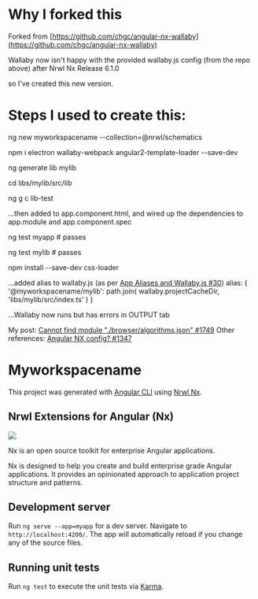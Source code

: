 # Why I forked this

Forked from [https://github.com/chgc/angular-nx-wallaby](https://github.com/chgc/angular-nx-wallaby)

Wallaby now isn't happy with the provided wallaby.js config (from the repo above) after Nrwl Nx Release 6.1.0

so I've created this new version.

# Steps I used to create this:

ng new myworkspacename --collection=@nrwl/schematics

npm i electron wallaby-webpack angular2-template-loader --save-dev

ng generate lib mylib

cd libs/mylib/src/lib

ng g c lib-test

...then added <myworkspacename-lib-test></myworkspacename-lib-test> to app.component.html, and wired up the dependencies to app.module and app.component.spec

ng test myapp # passes

ng test mylib # passes

npm install --save-dev css-loader

...added alias to wallaby.js (as per [App Aliases and Wallaby.js #30](https://github.com/wallabyjs/ngCliWebpackSample/issues/30))
alias: {
'@myworkspacename/mylib': path.join(
wallaby.projectCacheDir,
'libs/mylib/src/index.ts'
)
}

...Wallaby now runs but has errors in OUTPUT tab

My post: [Cannot find module "./browser/algorithms.json"​​ #1749](https://github.com/wallabyjs/public/issues/1749)
Other references: [Angular NX config? #1347](https://github.com/wallabyjs/public/issues/1347)

# Myworkspacename

This project was generated with [Angular CLI](https://github.com/angular/angular-cli) using [Nrwl Nx](https://nrwl.io/nx).

## Nrwl Extensions for Angular (Nx)

<a href="https://nrwl.io/nx"><img src="https://preview.ibb.co/mW6sdw/nx_logo.png"></a>

Nx is an open source toolkit for enterprise Angular applications.

Nx is designed to help you create and build enterprise grade Angular applications. It provides an opinionated approach to application project structure and patterns.

## Development server

Run `ng serve --app=myapp` for a dev server. Navigate to `http://localhost:4200/`. The app will automatically reload if you change any of the source files.

## Running unit tests

Run `ng test` to execute the unit tests via [Karma](https://karma-runner.github.io).
